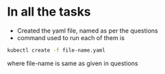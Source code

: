 # In all the tasks 
* Created the yaml file, named as per the questions
* command used to run each of them is
```sh
kubectl create -f file-name.yaml
```
where file-name is same as given in questions
